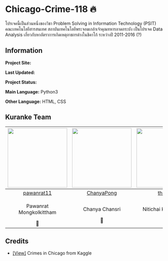 # Chicago-Crime-118 :fire:
  โปรเจคนี้เป็นส่วนหนึ่งของวิชา Problem Solving in Information Technology (PSIT) คณะเทคโนโลยีสารสนเทศ สถาบันเทคโนโลยีพระจอมเกล้าเจ้าคุณทหารลาดกระบัง
  เป็นโปรเจค Data Analysis เกี่ยวกับหาอัตราการเกิดเหตุอาชกรต่างในชิคาโก้ ระหว่างปี 2011-2016 (?)

## Information

**Project Site:**

**Last Updated:** 

**Project Status:** 

**Main Language:** Python3  

**Other Language:** HTML, CSS


## Kuranke Team

|<img src="" width="190px" height="190px">|<img src="" width="190px" height="190px">|<img src="" width="190px" height="190px">|<img src="" width="190px" height="190px">|
|:---:|:---:|:---:|:---:|
|[pawanrat11](https://github.com/pawanrat11)|[ChanyaPong](https://github.com/ChanyaPong)|[th4it4y](https://github.com/th4it4y)|[Pawatchaya](https://github.com/Pawatchaya)|
|<p>Pawanrat Mongkolkittham</p>:bear:|<p>Chanya Chansri</p>:wolf:|<p>Nitichai Kodchatean</p>:koala:|<p>Pawatchaya Kitsareekul</p>:rabbit: |

## Credits
- [[View]](https://www.kaggle.com/currie32/crimes-in-chicago) Crimes in Chicago from Kaggle  
